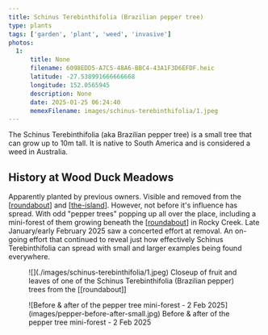 ```yaml
---
title: Schinus Terebinthifolia (Brazilian pepper tree)
type: plants
tags: ['garden', 'plant', 'weed', 'invasive']
photos:
  1:
      title: None
      filename: 6098EDD5-A7C5-48A6-BBC4-43A1F3D6EFDF.heic
      latitude: -27.538991666666668
      longitude: 152.0565945
      description: None
      date: 2025-01-25 06:24:40
      memexFilename: images/schinus-terebinthifolia/1.jpeg
---
```




The Schinus Terebinthifolia (aka Brazilian pepper tree) is a small tree that can grow up to 10m tall. It is native to South America and is considered a weed in Australia. 

## History at Wood Duck Meadows

Apparently planted by previous owners. Visible and removed from the [[roundabout]] and [[the-island]]. However, not before it's influence has spread. With odd "pepper trees" popping up all over the place, including a mini-forest of them growing beneath the [[roundabout]] in Rocky Creek. Late January/early February 2025 saw a concerted effort at removal. An on-going effort that continued to reveal just how effectively Schinus Terebinthifolia can spread with small and larger examples being found everywhere.

<figure markdown>
![](./images/schinus-terebinthifolia/1.jpeg)
<caption>Closeup of fruit and leaves of one of the Schinus Terebinthifolia (Brazilian pepper) trees from the [[roundabout]]</caption>
</figure>

<figure markdown>
![Before & after of the pepper tree mini-forest - 2 Feb 2025](images/pepper-before-after-small.jpg)
<caption>Before & after of the pepper tree mini-forest - 2 Feb 2025</caption>
</figure>



[//begin]: # "Autogenerated link references for markdown compatibility"
[roundabout]: ../roundabout "Roundabout"
[the-island]: ../the-island "The Island"
[//end]: # "Autogenerated link references"